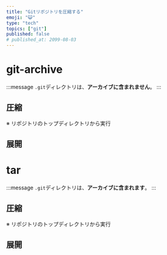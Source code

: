 ```yaml
---
title: "Gitリポジトリを圧縮する"
emoji: "😺"
type: "tech"
topics: ["git"]
published: false
# published_at: 2099-08-03
---
```


# git-archive

:::message
`.git`ディレクトリは、**アーカイブに含まれません**。
:::

## 圧縮

※ リポジトリのトップディレクトリから実行

## 展開

# tar

:::message
`.git`ディレクトリは、**アーカイブに含まれます**。
:::

## 圧縮

※ リポジトリのトップディレクトリから実行

## 展開
